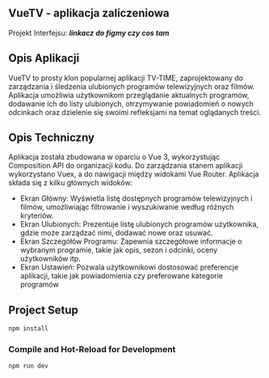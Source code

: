 ## VueTV - aplikacja zaliczeniowa

Projekt Interfejsu: ***linkacz do figmy czy cos tam***

## Opis Aplikacji
VueTV to prosty klon popularnej aplikacji TV-TIME, zaprojektowany do zarządzania i śledzenia ulubionych programów telewizyjnych oraz filmów. Aplikacja umożliwia użytkownikom przeglądanie aktualnych programów, dodawanie ich do listy ulubionych, otrzymywanie powiadomień o nowych odcinkach oraz dzielenie się swoimi refleksjami na temat oglądanych treści.

## Opis Techniczny
Aplikacja została zbudowana w oparciu o Vue 3, wykorzystując Composition API do organizacji kodu. Do zarządzania stanem aplikacji wykorzystano Vuex, a do nawigacji między widokami Vue Router. Aplikacja składa się z kilku głównych widoków:
 * Ekran Główny: Wyświetla listę dostępnych programów telewizyjnych i filmów, umożliwiając filtrowanie i wyszukiwanie według różnych kryteriów.
 * Ekran Ulubionych: Prezentuje listę ulubionych programów użytkownika, gdzie może zarządzać nimi, dodawać nowe oraz usuwać.
 * Ekran Szczegółów Programu: Zapewnia szczegółowe informacje o wybranym programie, takie jak opis, sezon i odcinki, oceny użytkowników itp.
 * Ekran Ustawień: Pozwala użytkownikowi dostosować preferencje aplikacji, takie jak powiadomienia czy preferowane kategorie programów

## Project Setup

```sh
npm install
```

### Compile and Hot-Reload for Development

```sh
npm run dev
```
